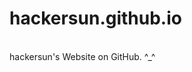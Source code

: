 hackersun.github.io
===================
<br />
hackersun's Website on GitHub. ^_^
<br />
<br />
<br />
<br />
<br />
<br />
<br />
<br />
<br />
